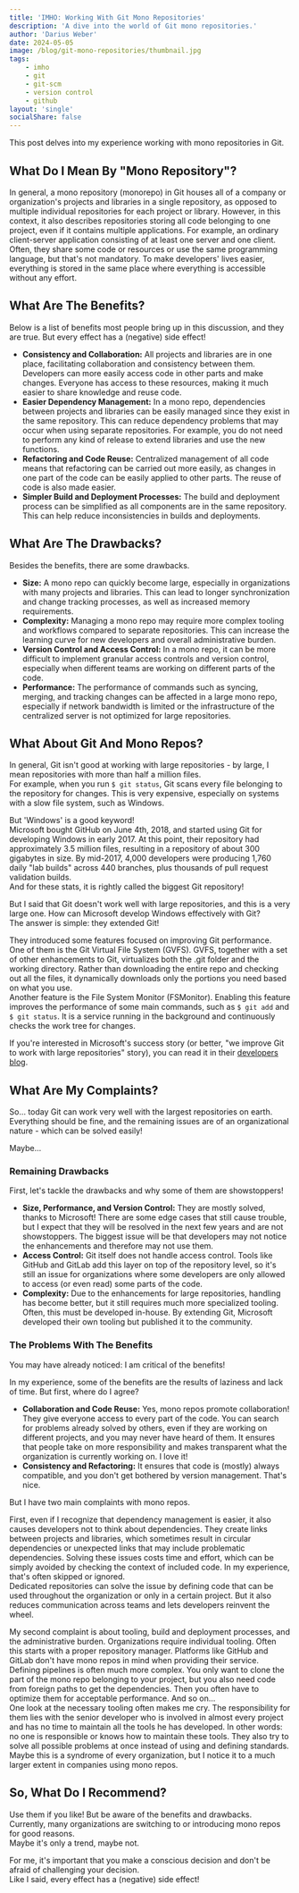 ```yaml
---
title: 'IMHO: Working With Git Mono Repositories'
description: 'A dive into the world of Git mono repositories.'
author: 'Darius Weber'
date: 2024-05-05
image: /blog/git-mono-repositories/thumbnail.jpg
tags:
    - imho
    - git
    - git-scm
    - version control
    - github
layout: 'single'
socialShare: false
---
```


This post delves into my experience working with mono repositories in Git.

## What Do I Mean By "Mono Repository"?

In general, a mono repository (monorepo) in Git houses all of a company or organization's projects and libraries in a single repository, as opposed to multiple individual repositories for each project or library. However, in this context, it also describes repositories storing all code belonging to one project, even if it contains multiple applications. For example, an ordinary client-server application consisting of at least one server and one client. Often, they share some code or resources or use the same programming language, but that's not mandatory. To make developers' lives easier, everything is stored in the same place where everything is accessible without any effort.

## What Are The Benefits?

Below is a list of benefits most people bring up in this discussion, and they are true. But every effect has a (negative) side effect!

- **Consistency and Collaboration:** All projects and libraries are in one place, facilitating collaboration and consistency between them. Developers can more easily access code in other parts and make changes. Everyone has access to these resources, making it much easier to share knowledge and reuse code.
- **Easier Dependency Management:** In a mono repo, dependencies between projects and libraries can be easily managed since they exist in the same repository. This can reduce dependency problems that may occur when using separate repositories. For example, you do not need to perform any kind of release to extend libraries and use the new functions.
- **Refactoring and Code Reuse:** Centralized management of all code means that refactoring can be carried out more easily, as changes in one part of the code can be easily applied to other parts. The reuse of code is also made easier.
- **Simpler Build and Deployment Processes:** The build and deployment process can be simplified as all components are in the same repository. This can help reduce inconsistencies in builds and deployments.

## What Are The Drawbacks?

Besides the benefits, there are some drawbacks.

- **Size:** A mono repo can quickly become large, especially in organizations with many projects and libraries. This can lead to longer synchronization and change tracking processes, as well as increased memory requirements.
- **Complexity:** Managing a mono repo may require more complex tooling and workflows compared to separate repositories. This can increase the learning curve for new developers and overall administrative burden.
- **Version Control and Access Control:** In a mono repo, it can be more difficult to implement granular access controls and version control, especially when different teams are working on different parts of the code.
- **Performance:** The performance of commands such as syncing, merging, and tracking changes can be affected in a large mono repo, especially if network bandwidth is limited or the infrastructure of the centralized server is not optimized for large repositories.

## What About Git And Mono Repos?

In general, Git isn't good at working with large repositories - by large, I mean repositories with more than half a million files.  
For example, when you run `$ git status`, Git scans every file belonging to the repository for changes. This is very expensive, especially on systems with a slow file system, such as Windows.

But 'Windows' is a good keyword!  
Microsoft bought GitHub on June 4th, 2018, and started using Git for developing Windows in early 2017.
At this point, their repository had approximately 3.5 million files, resulting in a repository of about 300 gigabytes in size. By mid-2017, 4,000 developers were producing 1,760 daily "lab builds" across 440 branches, plus thousands of pull request validation builds.  
And for these stats, it is rightly called the biggest Git repository!

But I said that Git doesn't work well with large repositories, and this is a very large one. How can Microsoft develop Windows effectively with Git?  
The answer is simple: they extended Git!

They introduced some features focused on improving Git performance.  
One of them is the Git Virtual File System (GVFS). GVFS, together with a set of other enhancements to Git, virtualizes both the .git folder and the working directory. Rather than downloading the entire repo and checking out all the files, it dynamically downloads only the portions you need based on what you use.  
Another feature is the File System Monitor (FSMonitor). Enabling this feature improves the performance of some main commands, such as `$ git add` and `$ git status`. It is a service running in the background and continuously checks the work tree for changes. 

If you're interested in Microsoft's success story (or better, "we improve Git to work with large repositories" story), you can read it in their [developers blog][ms-devblog].

## What Are My Complaints?

So... today Git can work very well with the largest repositories on earth. Everything should be fine, and the remaining issues are of an organizational nature - which can be solved easily!

Maybe...

### Remaining Drawbacks  

First, let's tackle the drawbacks and why some of them are showstoppers!

- **Size, Performance, and Version Control:** They are mostly solved, thanks to Microsoft! There are some edge cases that still cause trouble, but I expect that they will be resolved in the next few years and are not showstoppers. The biggest issue will be that developers may not notice the enhancements and therefore may not use them.
- **Access Control:** Git itself does not handle access control. Tools like GitHub and GitLab add this layer on top of the repository level, so it's still an issue for organizations where some developers are only allowed to access (or even read) some parts of the code.
- **Complexity:** Due to the enhancements for large repositories, handling has become better, but it still requires much more specialized tooling. Often, this must be developed in-house. By extending Git, Microsoft developed their own tooling but published it to the community.

### The Problems With The Benefits

You may have already noticed: I am critical of the benefits!

In my experience, some of the benefits are the results of laziness and lack of time.
But first, where do I agree?

- **Collaboration and Code Reuse:** Yes, mono repos promote collaboration! They give everyone access to every part of the code. You can search for problems already solved by others, even if they are working on different projects, and you may never have heard of them. It ensures that people take on more responsibility and makes transparent what the organization is currently working on. I love it!
- **Consistency and Refactoring:** It ensures that code is (mostly) always compatible, and you don't get bothered by version management. That's nice.

But I have two main complaints with mono repos.  

First, even if I recognize that dependency management is easier, it also causes developers not to think about dependencies. They create links between projects and libraries, which sometimes result in circular dependencies or unexpected links that may include problematic dependencies. Solving these issues costs time and effort, which can be simply avoided by checking the context of included code. In my experience, that's often skipped or ignored.  
Dedicated repositories can solve the issue by defining code that can be used throughout the organization or only in a certain project. But it also reduces communication across teams and lets developers reinvent the wheel.

My second complaint is about tooling, build and deployment processes, and the administrative burden.
Organizations require individual tooling. Often this starts with a proper repository manager. Platforms like GitHub and GitLab don't have mono repos in mind when providing their service.  
Defining pipelines is often much more complex. You only want to clone the part of the mono repo belonging to your project, but you also need code from foreign paths to get the dependencies. Then you often have to optimize them for acceptable performance. And so on...  
One look at the necessary tooling often makes me cry. The responsibility for them lies with the senior developer who is involved in almost every project and has no time to maintain all the tools he has developed. In other words: no one is responsible or knows how to maintain these tools. They also try to solve all possible problems at once instead of using and defining standards.  
Maybe this is a syndrome of every organization, but I notice it to a much larger extent in companies using mono repos.

## So, What Do I Recommend?

Use them if you like! But be aware of the benefits and drawbacks.  
Currently, many organizations are switching to or introducing mono repos for good reasons.  
Maybe it's only a trend, maybe not.

For me, it's important that you make a conscious decision and don't be afraid of challenging your decision.  
Like I said, every effect has a (negative) side effect!


[ms-devblog]: https://devblogs.microsoft.com/bharry/the-largest-git-repo-on-the-planet/
